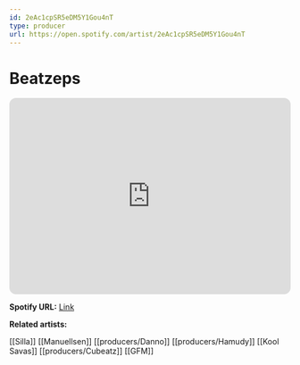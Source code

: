 ```yaml
---
id: 2eAc1cpSR5eDM5Y1Gou4nT
type: producer
url: https://open.spotify.com/artist/2eAc1cpSR5eDM5Y1Gou4nT
---
```

# Beatzeps

<iframe style="border-radius:12px" src="https://open.spotify.com/embed/artist/2eAc1cpSR5eDM5Y1Gou4nT" width="100%" height="352" frameBorder="0" allowfullscreen="" allow="autoplay; clipboard-write; encrypted-media; fullscreen; picture-in-picture" loading="lazy"></iframe>

**Spotify URL:** [Link](https://open.spotify.com/artist/2eAc1cpSR5eDM5Y1Gou4nT)

**Related artists:**

[[Silla]]
[[Manuellsen]]
[[producers/Danno]]
[[producers/Hamudy]]
[[Kool Savas]]
[[producers/Cubeatz]]
[[GFM]]

